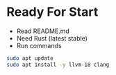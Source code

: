 # Ready For Start

- Read README.md
- Need Rust (latest stable)
- Run commands
```bash
sudo apt update
sudo apt install -y llvm-18 clang
```
